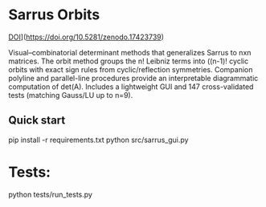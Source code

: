 # Sarrus Orbits

[DOI](https://zenodo.org/badge/DOI/10.5281/zenodo.17423739.svg)](https://doi.org/10.5281/zenodo.17423739)

Visual–combinatorial determinant methods that generalizes Sarrus to nxn matrices.
The orbit method groups the n! Leibniz terms into ((n-1)! cyclic orbits with
exact sign rules from cyclic/reflection symmetries. Companion polyline and
parallel-line procedures provide an interpretable diagrammatic computation of det(A).
Includes a lightweight GUI and 147 cross-validated tests (matching Gauss/LU up to n=9).

## Quick start
pip install -r requirements.txt
python src/sarrus_gui.py
# Tests:
python tests/run_tests.py
